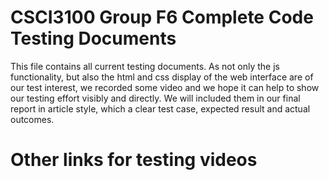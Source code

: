 # CSCI3100 Group F6 Complete Code Testing Documents
This file contains all current testing documents. As not only the js functionality, but also the html and css display of the web interface are of our test interest, we recorded some video and we hope it can help to show our testing effort visibly and directly. We will included them in our final report in article style, which a clear test case, expected result and actual outcomes. 

# Other links for testing videos

